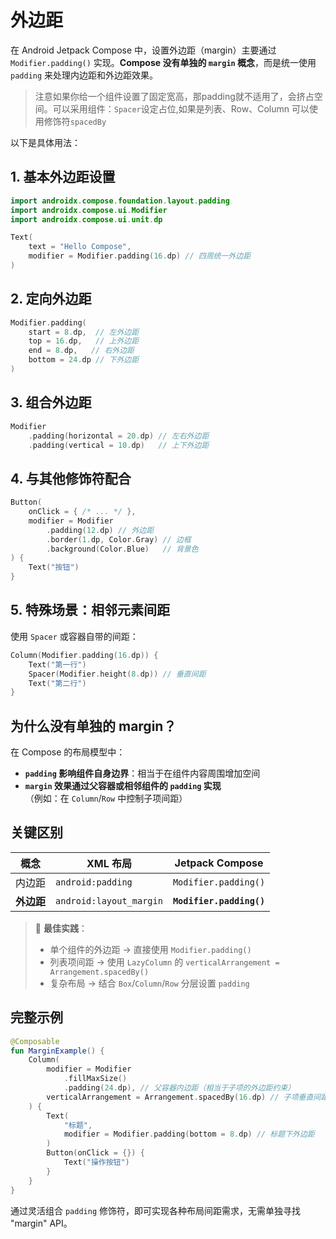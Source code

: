 # 外边距

在 Android Jetpack Compose 中，设置外边距（margin）主要通过 `Modifier.padding()` 实现。**Compose 没有单独的 `margin` 概念**，而是统一使用 `padding` 来处理内边距和外边距效果。
>注意如果你给一个组件设置了固定宽高，那padding就不适用了，会挤占空间。可以采用组件：`Spacer`设定占位,如果是列表、Row、Column 可以使用修饰符`spacedBy`

以下是具体用法：

## 1. 基本外边距设置

```kotlin
import androidx.compose.foundation.layout.padding
import androidx.compose.ui.Modifier
import androidx.compose.ui.unit.dp

Text(
    text = "Hello Compose",
    modifier = Modifier.padding(16.dp) // 四周统一外边距
)
```

## 2. 定向外边距

```kotlin
Modifier.padding(
    start = 8.dp,  // 左外边距
    top = 16.dp,   // 上外边距
    end = 8.dp,   // 右外边距
    bottom = 24.dp // 下外边距
)
```

## 3. 组合外边距

```kotlin
Modifier
    .padding(horizontal = 20.dp) // 左右外边距
    .padding(vertical = 10.dp)   // 上下外边距
```

## 4. 与其他修饰符配合

```kotlin
Button(
    onClick = { /* ... */ },
    modifier = Modifier
        .padding(12.dp) // 外边距
        .border(1.dp, Color.Gray) // 边框
        .background(Color.Blue)   // 背景色
) {
    Text("按钮")
}
```

## 5. 特殊场景：相邻元素间距

使用 `Spacer` 或容器自带的间距：

```kotlin
Column(Modifier.padding(16.dp)) {
    Text("第一行")
    Spacer(Modifier.height(8.dp)) // 垂直间距
    Text("第二行")
}
```

## 为什么没有单独的 margin？

在 Compose 的布局模型中：

- **`padding` 影响组件自身边界**：相当于在组件内容周围增加空间
- **`margin` 效果通过父容器或相邻组件的 `padding` 实现**  
（例如：在 `Column`/`Row` 中控制子项间距）

## 关键区别

| 概念        | XML 布局          | Jetpack Compose     |
|------------|-------------------|---------------------|
| 内边距      | `android:padding` | `Modifier.padding()`|
| **外边距**  | `android:layout_margin` | **`Modifier.padding()`** |

> 📌 **最佳实践**：  
>
> - 单个组件的外边距 → 直接使用 `Modifier.padding()`  
> - 列表项间距 → 使用 `LazyColumn` 的 `verticalArrangement = Arrangement.spacedBy()`  
> - 复杂布局 → 结合 `Box`/`Column`/`Row` 分层设置 `padding`

## 完整示例

```kotlin
@Composable
fun MarginExample() {
    Column(
        modifier = Modifier
            .fillMaxSize()
            .padding(24.dp), // 父容器内边距（相当于子项的外边距约束）
        verticalArrangement = Arrangement.spacedBy(16.dp) // 子项垂直间距
    ) {
        Text(
            "标题",
            modifier = Modifier.padding(bottom = 8.dp) // 标题下外边距
        )
        Button(onClick = {}) {
            Text("操作按钮")
        }
    }
}
```

通过灵活组合 `padding` 修饰符，即可实现各种布局间距需求，无需单独寻找 "margin" API。
